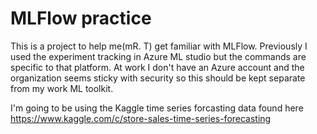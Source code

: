 # MLFlow practice

This is a project to help me(mR. T) get familiar with MLFlow. Previously I used the experiment tracking in Azure ML studio but the commands are specific to that platform. At work I don't have an Azure account and the organization seems sticky with security so this should be kept separate from my work ML toolkit. 

I'm going to be using the Kaggle time series forcasting data found here https://www.kaggle.com/c/store-sales-time-series-forecasting
